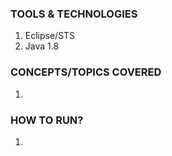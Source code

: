 ### TOOLS & TECHNOLOGIES
  1. Eclipse/STS
  2. Java 1.8

### CONCEPTS/TOPICS COVERED
  1. 

### HOW TO RUN?
  1. 
